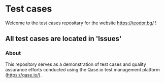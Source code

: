 # Test cases
Welcome to the test cases repositary for the website https://teodor.bg/ !
## All test cases are located in 'Issues'
### About
This repository serves as a demonstration of test cases and quality assurance efforts conducted using the Qase.io test management platform (https://qase.io/). 
